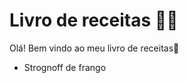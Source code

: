 # Livro de receitas :man_cook:

Olá! Bem vindo ao meu livro de receitas:wave:

- Strognoff de frango 

